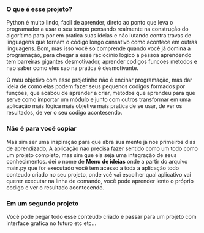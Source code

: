 <h3>O que é esse projeto?</h3>

Python é muito lindo, facil de aprender, direto ao ponto que leva o programador a usar o seu tempo
pensando realmente na construção do algorítimo para por em pratica suas ideias e não lutando contra
travas de linguagens que tornam o código longo cansativo como acontece em outras linguagens.
Bom, mas isso você so comprende quando você já domina a programação, para chegar a esse raciocínio 
logico a pessoa aprendendo tem barreiras gigantes desmotivador, aprender codigos funcoes metodos 
e nao saber como eles sao na pratica é desmotivante.

O meu objetivo com esse projetinho não é encinar programação, mas dar ideia de como elas podem fazer
seus pequenos codigos formados por funções, que acabou de aprender a criar, métodos que aprendeu para
que serve como importar um módulo e junto com outros transformar em uma aplicação mais lógica  mais 
objetiva mais pratica de se usar, de ver os resultados, de ver o seu codigo acontesendo.

<h3> Não é para você copiar </h3> 
Mas sim ser uma inspiração para que abra sua mente já nos primeiros dias de aprendizado, A aplicação nao 
precisa fazer sentido como um todo como um projeto completo, mas sim que ela seja uma integração de
seus conhecimentos. dei o nome de <b>Menu de ideias</b> onde a partir do arquivo main.py que for executado
você tem acesso a toda a aplicação todo conteudo criado no seu projeto, onde vcê vai escolher qual aplicativo
vai querer executar na linha de comando, você pode aprender lento o próprio codigo e ver o resultado
acontecendo.

<h3> Em um segundo projeto </h3>
Você pode pegar todo esse conteudo criado e passar para um projeto com interface grafica no futuro etc etc...
